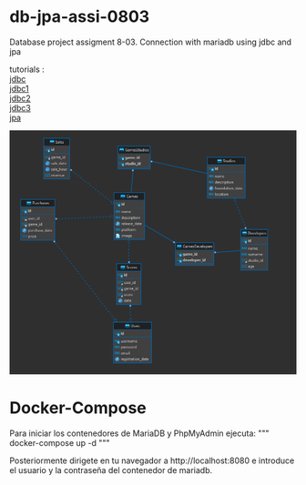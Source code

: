 # db-jpa-assi-0803
Database project assigment 8-03. Connection with mariadb using jdbc and jpa

tutorials :  
    [jdbc](https://mariadb.com/resources/blog/how-to-connect-java-applications-to-mariadb-using-jdbc/)  
    [jdbc1](https://dzone.com/articles/jdbc-tutorial-part-1-connecting-to-a-database)  
    [jdbc2](https://dzone.com/articles/jdbc-tutorial-part-2-running-sql-queries)  
    [jdbc3](https://dzone.com/articles/jdbc-tutorial-part-3-using-database-connection-poo)  
    [jpa](https://dzone.com/articles/getting-started-with-jpahibernate)

![er-diagram](./docs/ER_diagram.png)

# Docker-Compose

Para iniciar los contenedores de MariaDB y PhpMyAdmin ejecuta:
"""
docker-compose up -d 
"""

Posteriormente dirigete en tu navegador a http://localhost:8080 e introduce el usuario y la contraseña del contenedor de mariadb.
